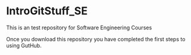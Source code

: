 IntroGitStuff_SE
================

This is an test repository for Software Engineering Courses

Once you download this repository you have completed the first steps to using GutHub.
